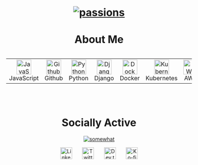 <h1 align="center">
    <a href="https://git.io/typing-svg">
        <img src="https://readme-typing-svg.herokuapp.com?font=Silkscreen&size=32&duration=3000&pause=1000&color=07FF04&random=true&width=435&lines=Automate;Create;Design;Python;Rockets;Snowboarding" 
        alt="passions" />
    </a>
</h1>

<h1 align="center">About Me</h1>
<p align="center">
<p align="center">
<div style="display: flex; align-items: flex-start; align: center">
<table align="center">
  <tr>
    <td align="center" width="96">
        <img src="https://techstack-generator.vercel.app/js-icon.svg" alt="JavaScript" width="40" height="40" />
      <br>JavaScript
    <td align="center" width="96"> 
        <img src="https://techstack-generator.vercel.app/github-icon.svg" width="40" height="40" alt="Github" />
    <br>Github
    <td align="center" width="96"> 
        <img src="https://techstack-generator.vercel.app/python-icon.svg" width="40" height="40" alt="Python" />
    <br>Python
    <td align="center" width="96"> 
        <img src="https://techstack-generator.vercel.app/django-icon.svg" width="40" height="40" alt="Django" />
    <br>Django
    <td align="center" width="96"> 
        <img src="https://techstack-generator.vercel.app/docker-icon.svg" width="40" height="40" alt="Docker" />
    <br>Docker
    <td align="center" width="96"> 
        <img src="https://techstack-generator.vercel.app/kubernetes-icon.svg" width="40" height="40" alt="Kubernetes" />
    <br>Kubernetes
    <td align="center" width="96"> 
        <img src="https://techstack-generator.vercel.app/aws-icon.svg" width="40" height="40" alt="AWS" />
    <br>AWS
    <td align="center" width="96">
        <img src="https://techstack-generator.vercel.app/mysql-icon.svg" width="40" height="40" alt="SQL" />
    <br>SQL
    </td>
  </tr>
</table>
<br><br>
</div>



<!-- **************************************************************** Socials **************************************************************** -->
<div align="center">
<br><br>
<h1 align="center">Socially Active</h1>
<p>

<a href="https://git.io/typing-svg"><img src="http://readme-typing-svg.herokuapp.com?font=bitter&size=12&pause=1000&color=F7F7F7&random=false&width=435&lines=somewhat..." alt="somewhat" /></a>
</p>

<a href="https://www.linkedin.com/in/ryan-o-glass/"><img width="32px" alt="LinkedIn" title="LinkedIn" src="https://i.imgur.com/yRpa1dQ.png"/></a>
  &#8287;&#8287;&#8287;&#8287;&#8287;
  <a href="https://twitter.com/celestialchippy"><img width="32px" alt="Twitter" title="Twitter" src="https://i.imgur.com/AixJgnm.png"/></a>
  &#8287;&#8287;&#8287;&#8287;&#8287;
  <a href="https://dev.to/celestialchips"><img width="32px" alt="Dev.to" title="celestialchips Dev.to" src="https://i.imgur.com/mVm29vK.png"></a>
  &#8287;&#8287;&#8287;&#8287;&#8287;
  <a href="https://ko-fi.com/celestialchippy"><img width="32px" alt="Ko-fi" title="Buy me a coffee" src="https://i.imgur.com/PpLeD3K.png"/></a>